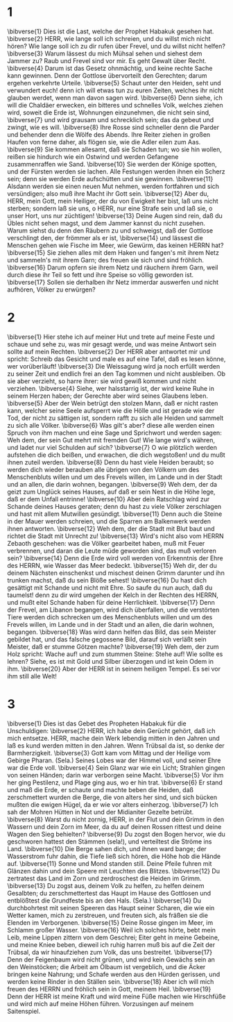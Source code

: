 # 1 
\bibverse{1} Dies ist die Last, welche der Prophet Habakuk gesehen hat. \bibverse{2} HERR, wie lange soll ich schreien, und du willst mich nicht hören? Wie lange soll ich zu dir rufen über Frevel, und du willst nicht helfen? \bibverse{3} Warum lässest du mich Mühsal sehen und siehest dem Jammer zu? Raub und Frevel sind vor mir. Es geht Gewalt über Recht. \bibverse{4} Darum ist das Gesetz ohnmächtig, und keine rechte Sache kann gewinnen. Denn der Gottlose übervorteilt den Gerechten; darum ergehen verkehrte Urteile. \bibverse{5} Schaut unter den Heiden, seht und verwundert euch! denn ich will etwas tun zu euren Zeiten, welches ihr nicht glauben werdet, wenn man davon sagen wird. \bibverse{6} Denn siehe, ich will die Chaldäer erwecken, ein bitteres und schnelles Volk, welches ziehen wird, soweit die Erde ist, Wohnungen einzunehmen, die nicht sein sind, \bibverse{7} und wird grausam und schrecklich sein; das da gebeut und zwingt, wie es will. \bibverse{8} Ihre Rosse sind schneller denn die Parder und behender denn die Wölfe des Abends. Ihre Reiter ziehen in großen Haufen von ferne daher, als flögen sie, wie die Adler eilen zum Aas. \bibverse{9} Sie kommen allesamt, daß sie Schaden tun; wo sie hin wollen, reißen sie hindurch wie ein Ostwind und werden Gefangene zusammenraffen wie Sand. \bibverse{10} Sie werden der Könige spotten, und der Fürsten werden sie lachen. Alle Festungen werden ihnen ein Scherz sein; denn sie werden Erde aufschütten und sie gewinnen. \bibverse{11} Alsdann werden sie einen neuen Mut nehmen, werden fortfahren und sich versündigen; also muß ihre Macht ihr Gott sein. \bibverse{12} Aber du, HERR, mein Gott, mein Heiliger, der du von Ewigkeit her bist, laß uns nicht sterben; sondern laß sie uns, o HERR, nur eine Strafe sein und laß sie, o unser Hort, uns nur züchtigen! \bibverse{13} Deine Augen sind rein, daß du Übles nicht sehen magst, und dem Jammer kannst du nicht zusehen. Warum siehst du denn den Räubern zu und schweigst, daß der Gottlose verschlingt den, der frömmer als er ist, \bibverse{14} und lässest die Menschen gehen wie Fische im Meer, wie Gewürm, das keinen HERRN hat? \bibverse{15} Sie ziehen alles mit dem Haken und fangen's mit ihrem Netz und sammeln's mit ihrem Garn; des freuen sie sich und sind fröhlich. \bibverse{16} Darum opfern sie ihrem Netz und räuchern ihrem Garn, weil durch diese ihr Teil so fett und ihre Speise so völlig geworden ist. \bibverse{17} Sollen sie derhalben ihr Netz immerdar auswerfen und nicht aufhören, Völker zu erwürgen? 

# 2 
\bibverse{1} Hier stehe ich auf meiner Hut und trete auf meine Feste und schaue und sehe zu, was mir gesagt werde, und was meine Antwort sein sollte auf mein Rechten. \bibverse{2} Der HERR aber antwortet mir und spricht: Schreib das Gesicht und male es auf eine Tafel, daß es lesen könne, wer vorüberläuft! \bibverse{3} Die Weissagung wird ja noch erfüllt werden zu seiner Zeit und endlich frei an den Tag kommen und nicht ausbleiben. Ob sie aber verzieht, so harre ihrer: sie wird gewiß kommen und nicht verziehen. \bibverse{4} Siehe, wer halsstarrig ist, der wird keine Ruhe in seinem Herzen haben; der Gerechte aber wird seines Glaubens leben. \bibverse{5} Aber der Wein betrügt den stolzen Mann, daß er nicht rasten kann, welcher seine Seele aufsperrt wie die Hölle und ist gerade wie der Tod, der nicht zu sättigen ist, sondern rafft zu sich alle Heiden und sammelt zu sich alle Völker. \bibverse{6} Was gilt's aber? diese alle werden einen Spruch von ihm machen und eine Sage und Sprichwort und werden sagen: Weh dem, der sein Gut mehrt mit fremden Gut! Wie lange wird's währen, und ladet nur viel Schulden auf sich? \bibverse{7} O wie plötzlich werden aufstehen die dich beißen, und erwachen, die dich wegstoßen! und du mußt ihnen zuteil werden. \bibverse{8} Denn du hast viele Heiden beraubt; so werden dich wieder berauben alle übrigen von den Völkern um des Menschenbluts willen und um des Frevels willen, im Lande und in der Stadt und an allen, die darin wohnen, begangen. \bibverse{9} Weh dem, der da geizt zum Unglück seines Hauses, auf daß er sein Nest in die Höhe lege, daß er dem Unfall entrinne! \bibverse{10} Aber dein Ratschlag wird zur Schande deines Hauses geraten; denn du hast zu viele Völker zerschlagen und hast mit allem Mutwillen gesündigt. \bibverse{11} Denn auch die Steine in der Mauer werden schreien, und die Sparren am Balkenwerk werden ihnen antworten. \bibverse{12} Weh dem, der die Stadt mit Blut baut und richtet die Stadt mit Unrecht zu! \bibverse{13} Wird's nicht also vom HERRN Zebaoth geschehen: was die Völker gearbeitet haben, muß mit Feuer verbrennen, und daran die Leute müde geworden sind, das muß verloren sein? \bibverse{14} Denn die Erde wird voll werden von Erkenntnis der Ehre des HERRN, wie Wasser das Meer bedeckt. \bibverse{15} Weh dir, der du deinem Nächsten einschenkst und mischest deinen Grimm darunter und ihn trunken machst, daß du sein Blöße sehest! \bibverse{16} Du hast dich gesättigt mit Schande und nicht mit Ehre. So saufe du nun auch, daß du taumelst! denn zu dir wird umgehen der Kelch in der Rechten des HERRN, und mußt eitel Schande haben für deine Herrlichkeit. \bibverse{17} Denn der Frevel, am Libanon begangen, wird dich überfallen, und die verstörten Tiere werden dich schrecken um des Menschenbluts willen und um des Frevels willen, im Lande und in der Stadt und an allen, die darin wohnen, begangen. \bibverse{18} Was wird dann helfen das Bild, das sein Meister gebildet hat, und das falsche gegossene Bild, darauf sich verläßt sein Meister, daß er stumme Götzen machte? \bibverse{19} Weh dem, der zum Holz spricht: Wache auf! und zum stummen Steine: Stehe auf! Wie sollte es lehren? Siehe, es ist mit Gold und Silber überzogen und ist kein Odem in ihm. \bibverse{20} Aber der HERR ist in seinem heiligen Tempel. Es sei vor ihm still alle Welt! 

# 3 
\bibverse{1} Dies ist das Gebet des Propheten Habakuk für die Unschuldigen: \bibverse{2} HERR, ich habe dein Gerücht gehört, daß ich mich entsetze. HERR, mache dein Werk lebendig mitten in den Jahren und laß es kund werden mitten in den Jahren. Wenn Trübsal da ist, so denke der Barmherzigkeit. \bibverse{3} Gott kam vom Mittag und der Heilige vom Gebirge Pharan. (Sela.) Seines Lobes war der Himmel voll, und seiner Ehre war die Erde voll. \bibverse{4} Sein Glanz war wie ein Licht; Strahlen gingen von seinen Händen; darin war verborgen seine Macht. \bibverse{5} Vor ihm her ging Pestilenz, und Plage ging aus, wo er hin trat. \bibverse{6} Er stand und maß die Erde, er schaute und machte beben die Heiden, daß zerschmettert wurden die Berge, die von alters her sind, und sich bücken mußten die ewigen Hügel, da er wie vor alters einherzog. \bibverse{7} Ich sah der Mohren Hütten in Not und der Midianiter Gezelte betrübt. \bibverse{8} Warst du nicht zornig, HERR, in der Flut und dein Grimm in den Wassern und dein Zorn im Meer, da du auf deinen Rossen rittest und deine Wagen den Sieg behielten? \bibverse{9} Du zogst den Bogen hervor, wie du geschworen hattest den Stämmen (sela!), und verteiltest die Ströme ins Land. \bibverse{10} Die Berge sahen dich, und ihnen ward bange; der Wasserstrom fuhr dahin, die Tiefe ließ sich hören, die Höhe hob die Hände auf. \bibverse{11} Sonne und Mond standen still. Deine Pfeile fuhren mit Glänzen dahin und dein Speere mit Leuchten des Blitzes. \bibverse{12} Du zertratest das Land im Zorn und zerdroschest die Heiden im Grimm. \bibverse{13} Du zogst aus, deinem Volk zu helfen, zu helfen deinem Gesalbten; du zerschmettertest das Haupt im Hause des Gottlosen und entblößtest die Grundfeste bis an den Hals. (Sela.) \bibverse{14} Du durchbohrtest mit seinen Speeren das Haupt seiner Scharen, die wie ein Wetter kamen, mich zu zerstreuen, und freuten sich, als fräßen sie die Elenden im Verborgenen. \bibverse{15} Deine Rosse gingen im Meer, im Schlamm großer Wasser. \bibverse{16} Weil ich solches hörte, bebt mein Leib, meine Lippen zittern von dem Geschrei; Eiter geht in meine Gebeine, und meine Kniee beben, dieweil ich ruhig harren muß bis auf die Zeit der Trübsal, da wir hinaufziehen zum Volk, das uns bestreitet. \bibverse{17} Denn der Feigenbaum wird nicht grünen, und wird kein Gewächs sein an den Weinstöcken; die Arbeit am Ölbaum ist vergeblich, und die Äcker bringen keine Nahrung; und Schafe werden aus den Hürden gerissen, und werden keine Rinder in den Ställen sein. \bibverse{18} Aber ich will mich freuen des HERRN und fröhlich sein in Gott, meinem Heil. \bibverse{19} Denn der HERR ist meine Kraft und wird meine Füße machen wie Hirschfüße und wird mich auf meine Höhen führen. Vorzusingen auf meinem Saitenspiel. 